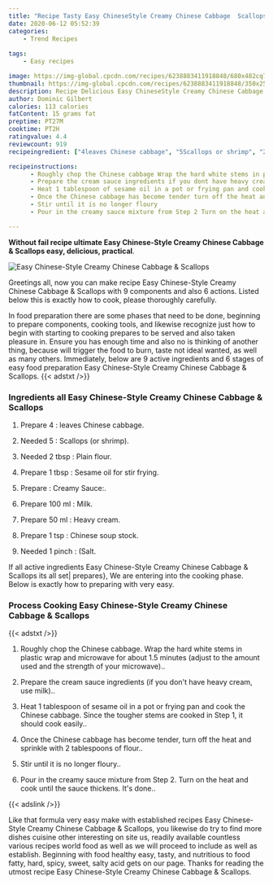 ```yaml
---
title: "Recipe Tasty Easy ChineseStyle Creamy Chinese Cabbage  Scallops"
date: 2020-06-12 05:52:39
categories:
    - Trend Recipes
    
tags:
    - Easy recipes

image: https://img-global.cpcdn.com/recipes/6238883411918848/680x482cq70/easy-chinese-style-creamy-chinese-cabbage-scallops-recipe-main-photo.jpg
thumbnail: https://img-global.cpcdn.com/recipes/6238883411918848/350x250cq70/easy-chinese-style-creamy-chinese-cabbage-scallops-recipe-main-photo.jpg
description: Recipe Delicious Easy ChineseStyle Creamy Chinese Cabbage  Scallops with 9 ingredients and 6 stages of easy cooking.
author: Dominic Gilbert
calories: 113 calories
fatContent: 15 grams fat
preptime: PT27M
cooktime: PT2H
ratingvalue: 4.4
reviewcount: 919
recipeingredient: ["4leaves Chinese cabbage", "5Scallops or shrimp", "2 tbspPlain flour", "1 tbspSesame oil for stir frying", "Creamy Sauce", "100 mlMilk", "50 mlHeavy cream", "1 tspChinese soup stock", "1 pinchSalt"]

recipeinstructions: 
      - Roughly chop the Chinese cabbage Wrap the hard white stems in plastic wrap and microwave for about 15 minutes adjust to the amount used and the strength of your microwave 
      - Prepare the cream sauce ingredients if you dont have heavy cream use milk 
      - Heat 1 tablespoon of sesame oil in a pot or frying pan and cook the Chinese cabbage Since the tougher stems are cooked in Step 1 it should cook easily 
      - Once the Chinese cabbage has become tender turn off the heat and sprinkle with 2 tablespoons of flour 
      - Stir until it is no longer floury 
      - Pour in the creamy sauce mixture from Step 2 Turn on the heat and cook until the sauce thickens Its done

---
```




**Without fail recipe ultimate Easy Chinese-Style Creamy Chinese Cabbage &amp; Scallops easy, delicious, practical**. 


![Easy Chinese-Style Creamy Chinese Cabbage &amp; Scallops](https://img-global.cpcdn.com/recipes/6238883411918848/680x482cq70/easy-chinese-style-creamy-chinese-cabbage-scallops-recipe-main-photo.jpg "Easy Chinese-Style Creamy Chinese Cabbage &amp; Scallops")




Greetings all, now you can make recipe Easy Chinese-Style Creamy Chinese Cabbage &amp; Scallops with 9 components and also 6 actions. Listed below this is exactly how to cook, please thoroughly carefully.

In food preparation there are some phases that need to be done, beginning to prepare components, cooking tools, and likewise recognize just how to begin with starting to cooking prepares to be served and also taken pleasure in. Ensure you has enough time and also no is thinking of another thing, because will trigger the food to burn, taste not ideal wanted, as well as many others. Immediately, below are 9 active ingredients and 6 stages of easy food preparation Easy Chinese-Style Creamy Chinese Cabbage &amp; Scallops.
{{< adstxt />}}

### Ingredients all Easy Chinese-Style Creamy Chinese Cabbage &amp; Scallops


1. Prepare 4 : leaves Chinese cabbage.

1. Needed 5 : Scallops (or shrimp).

1. Needed 2 tbsp : Plain flour.

1. Prepare 1 tbsp : Sesame oil for stir frying.

1. Prepare  : Creamy Sauce:.

1. Prepare 100 ml : Milk.

1. Prepare 50 ml : Heavy cream.

1. Prepare 1 tsp : Chinese soup stock.

1. Needed 1 pinch : (Salt.



If all active ingredients Easy Chinese-Style Creamy Chinese Cabbage &amp; Scallops its all set| prepares}, We are entering into the cooking phase. Below is exactly how to preparing with very easy.

### Process Cooking Easy Chinese-Style Creamy Chinese Cabbage &amp; Scallops

{{< adstxt />}}


1. Roughly chop the Chinese cabbage. Wrap the hard white stems in plastic wrap and microwave for about 1.5 minutes (adjust to the amount used and the strength of your microwave)..



1. Prepare the cream sauce ingredients (if you don&#39;t have heavy cream, use milk)..



1. Heat 1 tablespoon of sesame oil in a pot or frying pan and cook the Chinese cabbage. Since the tougher stems are cooked in Step 1, it should cook easily..



1. Once the Chinese cabbage has become tender, turn off the heat and sprinkle with 2 tablespoons of flour..



1. Stir until it is no longer floury..



1. Pour in the creamy sauce mixture from Step 2. Turn on the heat and cook until the sauce thickens. It&#39;s done..





{{< adslink />}}

Like that formula very easy make with established recipes Easy Chinese-Style Creamy Chinese Cabbage &amp; Scallops, you likewise do try to find more dishes cuisine other interesting on site us, readily available countless various recipes world food as well as we will proceed to include as well as establish. Beginning with food healthy easy, tasty, and nutritious to food fatty, hard, spicy, sweet, salty acid gets on our page. Thanks for reading the utmost recipe Easy Chinese-Style Creamy Chinese Cabbage &amp; Scallops.
